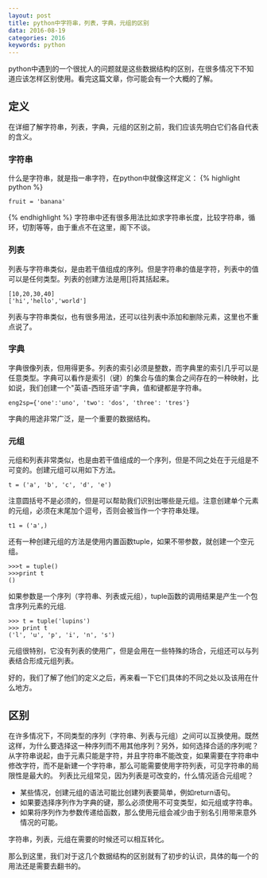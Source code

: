 ```yaml
---
layout: post
title: python中字符串，列表，字典，元组的区别
data: 2016-08-19
categories: 2016
keywords: python
---
```


python中遇到的一个很扰人的问题就是这些数据结构的区别，在很多情况下不知道应该怎样区别使用。看完这篇文章，你可能会有一个大概的了解。

## 定义
在详细了解字符串，列表，字典，元组的区别之前，我们应该先明白它们各自代表的含义。

### 字符串
什么是字符串，就是指一串字符，在python中就像这样定义：
{% highlight python %}

	fruit = 'banana'
	
{% endhighlight %}
字符串中还有很多用法比如求字符串长度，比较字符串，循环，切割等等，由于重点不在这里，阁下不谈。

### 列表
列表与字符串类似，是由若干值组成的序列。但是字符串的值是字符，列表中的值可以是任何类型。列表的创建方法是用[]将其括起来。

	[10,20,30,40]
	['hi','hello','world']

列表与字符串类似，也有很多用法，还可以往列表中添加和删除元素，这里也不重点说了。

### 字典
字典很像列表，但用得更多。列表的索引必须是整数，而字典里的索引几乎可以是任意类型。字典可以看作是索引（键）的集合与值的集合之间存在的一种映射，比如说，我们创建一个"英语-西班牙语"字典，值和键都是字符串。

	eng2sp={'one':'uno', 'two': 'dos', 'three': 'tres'}

字典的用途非常广泛，是一个重要的数据结构。

### 元组
元组和列表非常类似，也是由若干值组成的一个序列，但是不同之处在于元组是不可变的。创建元组可以用如下方法。

	t = ('a', 'b', 'c', 'd', 'e')

注意圆括号不是必须的，但是可以帮助我们识别出哪些是元组。注意创建单个元素的元组，必须在末尾加个逗号，否则会被当作一个字符串处理。

	t1 = ('a',)

还有一种创建元组的方法是使用内置函数tuple，如果不带参数，就创建一个空元组。

	>>>t = tuple()
	>>>print t
	()

如果参数是一个序列（字符串、列表或元组），tuple函数的调用结果是产生一个包含序列元素的元组.

	>>> t = tuple('lupins')
	>>> print t
	('l', 'u', 'p', 'i', 'n', 's')

元组很特别，它没有列表的使用广，但是会用在一些特殊的场合，元组还可以与列表结合形成元组列表。

好的，我们了解了他们的定义之后，再来看一下它们具体的不同之处以及该用在什么地方。

## 区别
在许多情况下，不同类型的序列（字符串、列表与元组）之间可以互换使用。既然这样，为什么要选择这一种序列而不用其他序列？另外，如何选择合适的序列呢？
从字符串说起，由于元素只能是字符，并且字符串不能改变，如果需要在字符串中修改字符，而不是新建一个字符串，那么可能需要使用字符列表，可见字符串的局限性是最大的。
列表比元组常见，因为列表是可改变的，什么情况适合元组呢？

* 某些情况，创建元组的语法可能比创建列表要简单，例如return语句。
* 如果要选择序列作为字典的键，那么必须使用不可变类型，如元组或字符串。
* 如果将序列作为参数传递给函数，那么使用元组会减少由于别名引用带来意外情况的可能。

字符串，列表，元组在需要的时候还可以相互转化。

那么到这里，我们对于这几个数据结构的区别就有了初步的认识，具体的每一个的用法还是需要去翻书的。





